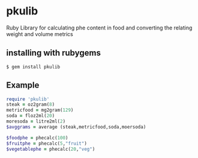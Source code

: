 # pkulib
Ruby Library for calculating phe content in food and converting the relating weight and volume metrics

## installing with rubygems
<code>$ gem install pkulib</code>

## Example
```Ruby
require 'pkulib'
steak = oz2gram(8)
metricfood = mg2gram(129)
soda = floz2ml(20)
moresoda = litre2ml(2)
$avggrams = average (steak,metricfood,soda,moersoda)

$foodphe = phecalc(100)
$fruitphe = phecalc(5,"fruit")
$vegetablephe = phecalc(20,"veg")
```
